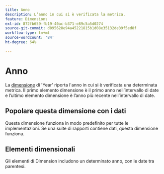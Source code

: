 ```yaml
---
title: Anno
description: L’anno in cui si è verificata la metrica.
feature: Dimensions
exl-id: 872fb659-fb19-40ac-b371-e89c5a5d0274
source-git-commit: d095628e94a45221815b1d08e35132de09f5ed8f
workflow-type: tm+mt
source-wordcount: '84'
ht-degree: 64%

---
```


# Anno

La [dimensione](overview.md) di &#39;Year&#39; riporta l&#39;anno in cui si è verificata una determinata metrica. Il primo elemento dimensione è il primo anno nell’intervallo di date e l’ultimo elemento dimensione è l’anno più recente nell’intervallo di date.

## Popolare questa dimensione con i dati

Questa dimensione funziona in modo predefinito per tutte le implementazioni. Se una suite di rapporti contiene dati, questa dimensione funziona.

## Elementi dimensionali

Gli elementi di Dimension includono un determinato anno, con le date tra parentesi.
